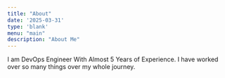 ```yaml
---
title: "About"
date: '2025-03-31'
type: 'blank'
menu: "main"
description: "About Me"
---
```

I am DevOps Engineer With Almost 5 Years of Experience. I have worked over so many things over my whole journey.